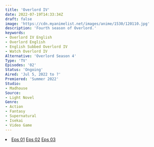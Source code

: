 ```yaml
---
title: 'Overlord IV'
date: 2022-07-19T14:33:34Z
draft: false
image: 'https://cdn.myanimelist.net/images/anime/1530/120110.jpg'
description: 'Fourth season of Overlord.'
keywords:
- Overlord IV English
- Overlord English
- English Subbed Overlord IV
- Watch Overlord IV
Alternative: 'Overlord Season 4'
Type: 'TV'
Episodes: '02'
Status: 'Ongoing'
Aired: 'Jul 5, 2022 to ?'
Premiered: 'Summer 2022'
Studio:
- Madhouse
Source:
- Light Novel
Genre:
- Action
- Fantasy
- Supernatural
- Isekai
- Video Game
---
```


<div class="bc-1 d-g p-5">
<li class="d-g gg-5 gtc-e">
  <a id="allvideo" href="#" data-video="//embed.hugonime.repl.co/videokf.php?id=OverlordSS4/Overlord Iv - 01" rel=nofollow">Eps 01</a>
  <a id="allvideo" href="#" data-video="//embed.hugonime.repl.co/videokf.php?id=OverlordSS4/Overlord Iv - 02" rel=nofollow">Eps 02</a>
  <a id="allvideo" href="#" data-video="//embed.hugonime.repl.co/videokf.php?id=OverlordSS4/Overlord Iv - 03" rel=nofollow">Eps 03</a>
</li>
</div>